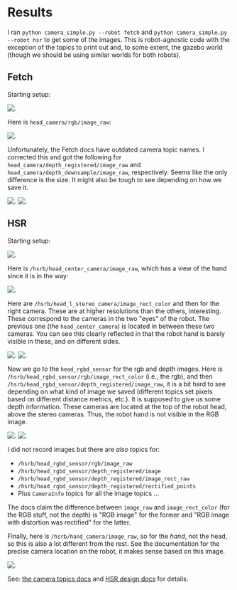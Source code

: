 # Results

I ran `python camera_simple.py --robot fetch` and `python camera_simple.py
--robot hsr` to get some of the images. This is robot-agnostic code with the
exception of the topics to print out and, to some extent, the gazebo world
(though we should be using similar worlds for both robots).

## Fetch

Starting setup:

![.](images/fetch/setup_fetch.png?raw=true)

Here is `head_camera/rgb/image_raw`:

![.](images/fetch/head_camera--rgb--image_raw.png?raw=true)

Unfortunately, the Fetch docs have outdated camera topic names. I corrected this
and got the following for `head_camera/depth_registered/image_raw` and
`head_camera/depth_downsample/image_raw`, respectively. Seems like the only
difference is the size. It might also be tough to see depending on how we save
it.

![.](images/fetch/head_camera--depth_registered--image_raw.png?raw=true)
![.](images/fetch/head_camera--depth_downsample--image_raw.png?raw=true)


## HSR

Starting setup:

![.](images/hsr/setup_hsr.png?raw=true)


Here is `/hsrb/head_center_camera/image_raw`, which has a view of the hand since
it is in the way:

![.](images/hsr/hsrb--head_center_camera--image_raw.png?raw=true)



Here are `/hsrb/head_l_stereo_camera/image_rect_color` and then for the right
camera. These are at higher resolutions than the others, interesting. These
correspond to the cameras in the two "eyes" of the robot. The previous one (the
`head_center_camera`) is located in between these two cameras. You can see this
clearly reflected in that the robot hand is barely visible in these, and on
different sides.

![.](images/hsr/hsrb--head_l_stereo_camera--image_rect_color.png?raw=true)
![.](images/hsr/hsrb--head_r_stereo_camera--image_rect_color.png?raw=true)



Now we go to the `head_rgbd_sensor` for the rgb and depth images. Here is
`/hsrb/head_rgbd_sensor/rgb/image_rect_color` (i.e., the rgb), and then 
`/hsrb/head_rgbd_sensor/depth_registered/image_raw`, it is a bit
hard to see depending on what kind of image we saved (different topics set
pixels based on different distance metrics, etc.). It is supposed to give us
some depth information. These cameras are located at the top of the robot head,
above the stereo cameras. Thus, the robot hand is not visible in the RGB image.

![.](images/hsr/hsrb--head_rgbd_sensor--rgb--image_rect_color.png?raw=true)
![.](images/hsr/hsrb--head_rgbd_sensor--depth_registered--image_raw.png?raw=true)

I did not record images but there are *also* topics for:

- `/hsrb/head_rgbd_sensor/rgb/image_raw`
- `/hsrb/head_rgbd_sensor/depth_registered/image`
- `/hsrb/head_rgbd_sensor/depth_registered/image_rect_raw`
- `/hsrb/head_rgbd_sensor/depth_registered/rectified_points`
- Plus `CameraInfo` topics for all the image topics ...

The docs claim the difference between `image_raw` and `image_rect_color` (for
the RGB stuff, not the depth) is "RGB image" for the former and "RGB image with
distortion was rectified" for the latter.




Finally, here is `/hsrb/hand_camera/image_raw`, so for the *hand*, not the head,
so this is also a lot different from the rest. See the documentation for the
precise camera location on the robot, it makes sense based on this image.

![.](images/hsr/hsrb--hand_camera--image_raw.png?raw=true)



See: [the camera topics docs][1] and [HSR design docs][2] for details.


[1]:https://docs.hsr.io/manual_en/reference/ros_interface.html?highlight=head_center_camera#id27
[2]:https://docs.hsr.io/manual_en/overview/parts_names.html
